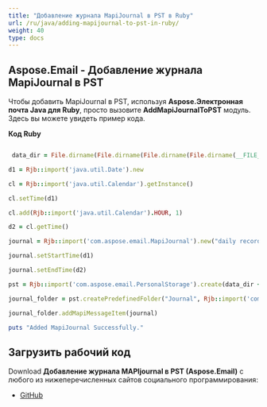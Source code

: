 ```yaml
---
title: "Добавление журнала MapiJournal в PST в Ruby"
url: /ru/java/adding-mapijournal-to-pst-in-ruby/
weight: 40
type: docs
---
```


## **Aspose.Email - Добавление журнала MapiJournal в PST**
Чтобы добавить MapiJournal в PST, используя **Aspose.Электронная почта Java для Ruby**, просто вызовите **AddMapiJournalToPST** модуль. Здесь вы можете увидеть пример кода.

**Код Ruby**

```ruby

 data_dir = File.dirname(File.dirname(File.dirname(File.dirname(__FILE__)))) + '/data/'

d1 = Rjb::import('java.util.Date').new

cl = Rjb::import('java.util.Calendar').getInstance()

cl.setTime(d1)

cl.add(Rjb::import('java.util.Calendar').HOUR, 1)

d2 = cl.getTime()

journal = Rjb::import('com.aspose.email.MapiJournal').new("daily record", "called out in the dark", "Phone call", "Phone call")

journal.setStartTime(d1)

journal.setEndTime(d2)

pst = Rjb::import('com.aspose.email.PersonalStorage').create(data_dir + "JournalPST.pst", Rjb::import('com.aspose.email.FileFormatVersion').Unicode)

journal_folder = pst.createPredefinedFolder("Journal", Rjb::import('com.aspose.email.StandardIpmFolder').Journal)

journal_folder.addMapiMessageItem(journal)

puts "Added MapiJournal Successfully."

```
## **Загрузить рабочий код**
Download **Добавление журнала MAPIjournal в PST (Aspose.Email)** с любого из нижеперечисленных сайтов социального программирования:

- [GitHub](https://github.com/aspose-email/Aspose.Email-for-Java/blob/master/Plugins/Aspose_Email_Java_for_Ruby/lib/asposeemailjava/Outlook/addmapijournaltopst.rb)
